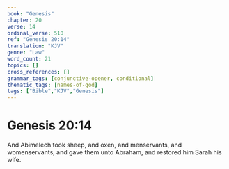 ```yaml
---
book: "Genesis"
chapter: 20
verse: 14
ordinal_verse: 510
ref: "Genesis 20:14"
translation: "KJV"
genre: "Law"
word_count: 21
topics: []
cross_references: []
grammar_tags: [conjunctive-opener, conditional]
thematic_tags: [names-of-god]
tags: ["Bible","KJV","Genesis"]
---
```


# Genesis 20:14

And Abimelech took sheep, and oxen, and menservants, and womenservants, and gave them unto Abraham, and restored him Sarah his wife.
